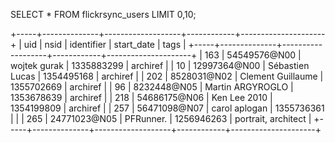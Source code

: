 

SELECT * FROM flickrsync_users LIMIT 0,10;

+-----+--------------+-------------------+------------+---------------------+
| uid | nsid         | identifier        | start_date | tags                |
+-----+--------------+-------------------+------------+---------------------+
| 163 | 54549576@N00 | wojtek gurak      | 1335883299 | archiref            |
|  10 | 12997364@N00 | Sébastien Lucas   | 1354495168 | archiref            |
| 202 | 8528031@N02  | Clement Guillaume | 1355702669 | archiref            |
|  96 | 8232448@N05  | Martin ARGYROGLO  | 1353678639 | archiref            |
| 218 | 54686175@N06 | Ken Lee 2010      | 1354199809 | archiref            |
| 257 | 56471098@N07 | carol aplogan     | 1355736361 |                     |
| 265 | 24771023@N05 | PFRunner.         | 1256946263 | portrait, architect |
+-----+--------------+-------------------+------------+---------------------+




